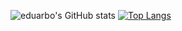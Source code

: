![eduarbo's GitHub stats](https://github-readme-stats.vercel.app/api?username=eduarbo&include_all_commits=true&show_icons=true&hide_title=true&hide_border=true&count_private=true&theme=vue) [![Top Langs](https://github-readme-stats.vercel.app/api/top-langs/?username=eduarbo&layout=compact&hide_border=true)](https://github.com/anuraghazra/github-readme-stats)

